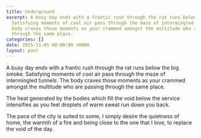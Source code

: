 ```yaml
---
title: Underground
excerpt: A busy day ends with a frantic rush through the rat runs below the big smoke.
  Satisfying moments of cool air pass through the maze of intermingled tunnels. The
  body craves those moments as your crammed amongst the multitude who are passing
  through the same place.
categories: []
date: 2015-11-05 00:00:00 +0000
layout: post
---
```


A busy day ends with a frantic rush through the rat runs below the big smoke. Satisfying moments of cool air pass through the maze of intermingled tunnels. The body craves those moments as your crammed amongst the multitude who are passing through the same place.

The heat generated by the bodies which fill the void below the service intensifies as you feel droplets of warm sweat run down you back.

The pace of the city is suited to some, I simply desire the quietness of home, the warmth of a fire and being close to the one that I love, to replace the void of the day.
